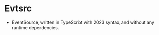 # Evtsrc

- EventSource, written in TypeScript with 2023 syntax, and without any runtime dependencies.

